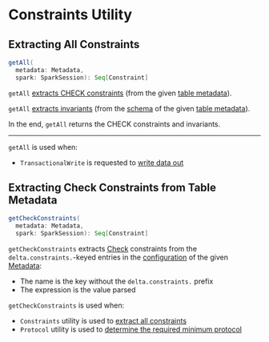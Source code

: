 # Constraints Utility

## <span id="getAll"> Extracting All Constraints

```scala
getAll(
  metadata: Metadata,
  spark: SparkSession): Seq[Constraint]
```

`getAll` [extracts CHECK constraints](#getCheckConstraints) (from the given [table metadata](../Metadata.md)).

`getAll` [extracts invariants](../column-invariants/Invariants.md#getFromSchema) (from the [schema](../Metadata.md#schema) of the given [table metadata](../Metadata.md)).

In the end, `getAll` returns the CHECK constraints and invariants.

---

`getAll` is used when:

* `TransactionalWrite` is requested to [write data out](../TransactionalWrite.md#writeFiles)

## <span id="getCheckConstraints"> Extracting Check Constraints from Table Metadata

```scala
getCheckConstraints(
  metadata: Metadata,
  spark: SparkSession): Seq[Constraint]
```

`getCheckConstraints` extracts [Check](Constraint.md#Check) constraints from the `delta.constraints.`-keyed entries in the [configuration](../Metadata.md#configuration) of the given [Metadata](../Metadata.md):

* The name is the key without the `delta.constraints.` prefix
* The expression is the value parsed

`getCheckConstraints` is used when:

* `Constraints` utility is used to [extract all constraints](#getAll)
* `Protocol` utility is used to [determine the required minimum protocol](../Protocol.md#requiredMinimumProtocol)
